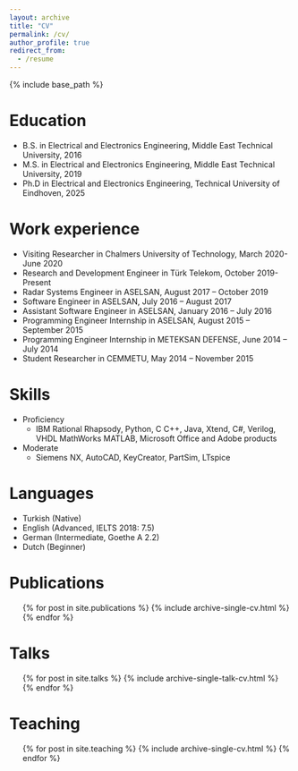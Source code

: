 ```yaml
---
layout: archive
title: "CV"
permalink: /cv/
author_profile: true
redirect_from:
  - /resume
---
```


{% include base_path %}

Education
======
* B.S. in Electrical and Electronics Engineering, Middle East Technical University, 2016
* M.S. in Electrical and Electronics Engineering, Middle East Technical University, 2019
* Ph.D in Electrical and Electronics Engineering, Technical University of Eindhoven, 2025 

Work experience
======
* Visiting Researcher in Chalmers University of Technology, March 2020-June 2020
* Research and Development Engineer in Türk Telekom, October 2019-Present
* Radar Systems Engineer in ASELSAN, August 2017 – October 2019
* Software Engineer in ASELSAN, July 2016 – August 2017
* Assistant Software Engineer in ASELSAN, January 2016 – July 2016
* Programming Engineer Internship in ASELSAN, August 2015 – September 2015
* Programming Engineer Internship in METEKSAN DEFENSE, June 2014 – July 2014
* Student Researcher in CEMMETU, May 2014 – November 2015
  
Skills
======
* Proficiency
  * IBM Rational Rhapsody, Python, C C++, Java, Xtend, C#, Verilog, VHDL MathWorks MATLAB, Microsoft Office and Adobe products
* Moderate
  * Siemens NX, AutoCAD, KeyCreator, PartSim, LTspice

Languages
======
* Turkish (Native)
* English	(Advanced, IELTS 2018: 7.5)
* German	(Intermediate, Goethe A 2.2)
* Dutch (Beginner)


Publications
======
  <ul>{% for post in site.publications %}
    {% include archive-single-cv.html %}
  {% endfor %}</ul>

  
Talks
======
  <ul>{% for post in site.talks %}
    {% include archive-single-talk-cv.html %}
  {% endfor %}</ul>
  
Teaching
======
  <ul>{% for post in site.teaching %}
    {% include archive-single-cv.html %}
  {% endfor %}</ul>
  
